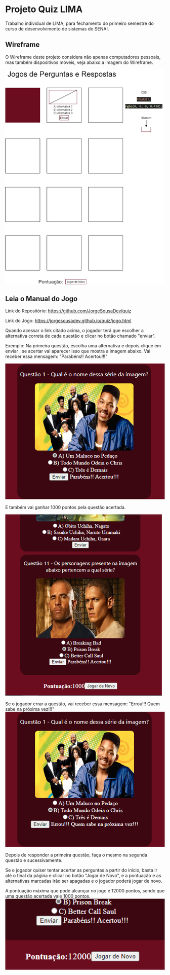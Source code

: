 # Projeto Quiz LIMA
Trabalho individual de LIMA, para fechamento do primeiro semestre do curso de desenvolvimento de sistemas do SENAI. 

## Wireframe
O Wireframe deste projeto considera não apenas computadores pessoais, mas também dispositivos móveis, veja abaixo a imagem do Wireframe.

![Wireframe](./Screenshot/wireframe.png)

## Leia o Manual do Jogo 

Link do Repositório: https://github.com/JorgeSousaDev/quiz

Link do Jogo: https://jorgesousadev.github.io/quiz/jogo.html

Quando acessar o link citado acima, o jogador terá que escolher a alternativa correta de cada questão e clicar no botão chamado "enviar".

Exemplo: Na primeira questão, escolha uma alternativa e depois clique em enviar , se acertar vai aparecer isso que mostra a imagem abaixo.
Vai receber essa mensagem: "Parabéns!! Acertou!!!"

![Feedback](./Screenshot/exemplo.png)

E também vai ganhar 1000 pontos pela questão acertada.

![Pontos](./Screenshot/pontos.png)

Se o jogador errar a questão, vai receber essa mensagem: "Errou!!! Quem sabe na próxima vez!!!"
![Feedback](./Screenshot/exemplo2.png)

Depois de responder a primeira questão, faça o mesmo na segunda questão e sucessivamente.

Se o jogador quiser tentar acertar as perguntas a partir do início, basta ir até o final da página e clicar no botão "Jogar de Novo", e a pontuação e as alternativas marcadas irão ser apagadas e o jogador poderá jogar de novo.

A pontuação máxima que pode alcançar no jogo é 12000 pontos, sendo que uma questão acertada vale 1000 pontos.
![Pontuação](./Screenshot/pontuacao.png)






